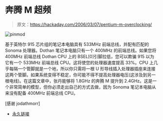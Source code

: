 # 奔腾 M 超频

> 原文：<https://hackaday.com/2006/03/07/pentium-m-overclocking/>

![pinmod](img/f301b83207977d329e079534626b6e67.png)

基于英特尔 915 芯片组的笔记本电脑具有 533MHz 前端总线，并配有匹配的 Sonoma 处理器。Dothan 笔记本电脑只有一个 400MHz 的前端总线。如果您将 400MHz 前端总线 Dothan CPU 上的 BSEL[0]引脚拉低，您可以欺骗 915 以为它有一个 533MHz 前端总线 CPU。这将使您的处理器速度提高 33%。CPU 上几乎每隔一个管脚就是一个地，所以你只需将一根 U 形导线插入处理器插座来连接这两个管脚。如果系统变得不稳定，你可能不得不提高处理器电压(这涉及到另一根电线)。在这篇文章中，张丹能够将 1.8GHz 的奔腾 M 提升到 2.4GHz。这是一个非常简单的模型，但你必须走出自己的方式去做，因为 Sonoma 笔记本电脑从来没有配备 400MHz 前端总线 CPU。

[感谢 jodathmorr]

*   [永久链接](http://www.laptoplogic.com/resources/detail.php?id=35&PHPSESSID=9b2092425d4612be20f654021c9c01cf)